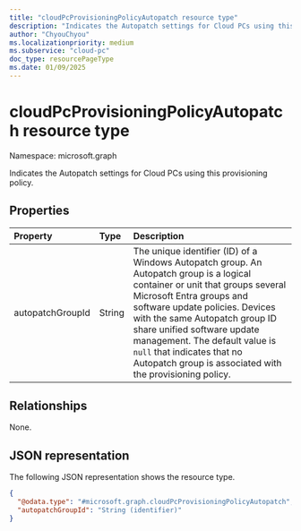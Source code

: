 ```yaml
---
title: "cloudPcProvisioningPolicyAutopatch resource type"
description: "Indicates the Autopatch settings for Cloud PCs using this provisioning policy."
author: "ChyouChyou"
ms.localizationpriority: medium
ms.subservice: "cloud-pc"
doc_type: resourcePageType
ms.date: 01/09/2025
---
```


# cloudPcProvisioningPolicyAutopatch resource type

Namespace: microsoft.graph

Indicates the Autopatch settings for Cloud PCs using this provisioning policy.

## Properties

|Property|Type|Description|
|:---|:---|:---|
|autopatchGroupId|String|The unique identifier (ID) of a Windows Autopatch group. An Autopatch group is a logical container or unit that groups several Microsoft Entra groups and software update policies. Devices with the same Autopatch group ID share unified software update management. The default value is `null` that indicates that no Autopatch group is associated with the provisioning policy.|

## Relationships

None.

## JSON representation

The following JSON representation shows the resource type.

<!-- {
  "blockType": "resource",
  "@odata.type": "microsoft.graph.cloudPcProvisioningPolicyAutopatch"
}
-->

``` json
{
  "@odata.type": "#microsoft.graph.cloudPcProvisioningPolicyAutopatch",
  "autopatchGroupId": "String (identifier)"
}
```